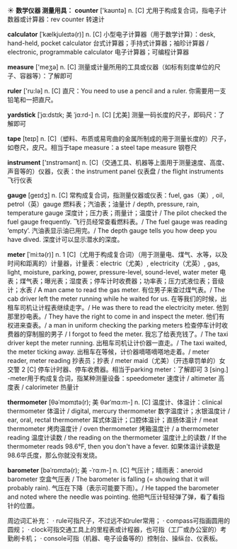☀ <span class="category">**数学仪器 测量用具：**</span>
<span class="vocabulary">**counter**</span> ['kaʊntə] 
<span class="definition">n. [C] 尤用于构成复合词，指电子计数器或计算器：</span>rev counter 转速计
           
<span class="vocabulary">**calculator**</span> [ˈkælkjuleɪtə(r)]
<span class="definition">n. [C] 小型电子计算器（用于数学计算）：</span>desk, hand-held, pocket calculator 台式计算器；手持式计算器；袖珍计算器 / electronic, programmable calculator 电子计算器；可编程计算器

<span class="vocabulary">**measure**</span> ['meӡə] 
<span class="definition">n. [C] 测量或计量所用的工具或仪器（如标有刻度单位的尺子、容器等）：</span>了解即可

<span class="vocabulary">**ruler**</span> ['ru:lə] 
<span class="definition">n. [C] 直尺：</span>You need to use a pencil and a ruler. 你需要用一支铅笔和一把直尺。 
           
<span class="vocabulary">**yardstick**</span> [ˈjɑ:dstɪk; 美 ˈjɑ:rd-]
<span class="definition">n. [C] [尤美] 测量一码长度的尺子，即码尺：</span>了解即可

<span class="vocabulary">**tape**</span> [teɪp] 
<span class="definition">n. [C]（塑料、布质或易弯曲的金属所制成的用于测量长度的）尺子，如卷尺，皮尺。相当于tape measure：</span>a steel tape measure 钢卷尺

<span class="vocabulary">**instrument**</span> ['ɪnstrəmənt] 
<span class="definition">n. [C]（交通工具、机器等上面用于测量速度、高度、声音等的）仪器，仪表：</span>the instrument panel 仪表盘 / the flight instruments 飞行仪表
           
<span class="vocabulary">**gauge**</span> [geɪdʒ]
<span class="definition">n. [C] 常构成复合词，指测量仪器或仪表：</span>fuel, gas（美）, oil, petrol（英）gauge 燃料表；汽油表；油量计 / depth, pressure, rain, temperature gauge 深度计；压力表；雨量计；温度计 / The pilot checked the fuel gauge frequently. 飞行员经常查看燃料表。/ The fuel gauge was reading ‘empty’. 汽油表显示油已用完。/ The depth gauge tells you how deep you have dived. 深度计可以显示潜水的深度。
           
<span class="vocabulary">**meter**</span> [ˈmi:tə(r)]
<span class="definition">n. 1 [C]（尤用于构成复合词）（用于测量电、煤气、水等，以及时间和距离的）计量器，计量表：</span>electric（尤美）, electricity（尤英）, gas, light, moisture, parking, power, pressure-level, sound-level, water meter 电表；煤气表；曝光表；湿度表；停车计时收费器；功率表；压力式液位表；音级计；水表 / A man came to read the gas meter. 有位男子来查过煤气表。/ The cab driver left the meter running while he waited for us. 在等我们的时候，出租车司机让计程表继续走字。/ He was there to read the electricity meter. 他到那里抄电表。/ They have the right to come in and inspect the meter. 他们有权进来查表。/ a man in uniform checking the parking meters 检查停车计时收费器的穿制服的男子 / I forgot to feed the meter. 我忘了给表充钱了。/ The taxi driver kept the meter running. 出租车司机让计价器一直走。/ The taxi waited, the meter ticking away. 出租车在等候，计价器嘀嗒嘀嗒地走着。/ meter reader, meter reading 抄表员；抄表 / meter maid（尤美）（开违章罚单的）女交警 <span class="definition">2 [C] 停车计时器、停车收费器。相当于parking meter：</span>了解即可 <span class="definition">3 [sing.] -meter用于构成复合词，指某种测量设备：</span>speedometer 速度计 / altimeter 高度表 / calorimeter 热量计
           
<span class="vocabulary">**thermometer**</span> [θəˈmɒmɪtə(r); 美 θərˈmɑ:m-]
<span class="definition">n. [C] 温度计、体温计：</span>clinical thermometer 体温计 / digital, mercury thermometer 数字温度计；水银温度计 / ear, oral, rectal thermometer 耳式体温计；口腔体温计；直肠体温计 / meat thermometer 烤肉温度计 / oven thermometer 烤箱温度计 / a thermometer reading 温度计读数 / the reading on the thermometer 温度计上的读数 / If the thermometer reads 98.6°F, then you don't have a fever. 如果体温计读数是98.6华氏度，那么你就没有发烧。
           
<span class="vocabulary">**barometer**</span> [bəˈrɒmɪtə(r); 美 -ˈrɑ:m-]
<span class="definition">n. [C] 气压计；晴雨表：</span>aneroid barometer 空盒气压表 / The barometer is falling (= showing that it will probably rain). 气压在下降（表示可能要下雨）。/ He tapped the barometer and noted where the needle was pointing. 他把气压计轻轻弹了弹，看了看指针的位置。

周边词汇补充：
· rule可指尺子，不过远不如ruler常用；
· compass可指画圆用的圆规；
· clock可指交通工具上的里程表或计程器，也可指（工厂或办公室的）考勤刷卡机；
· console可指（机器、电子设备等的）控制台、操纵台、仪表板。
